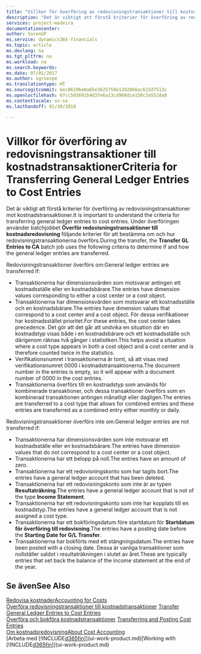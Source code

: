 ```yaml
---
title: "Villkor för överföring av redovisningstransaktioner till kostnadstransaktioner | Microsoft Docs"
description: "Det är viktigt att förstå kriterier för överföring av redovisningstransaktioner mot kostnadstransaktioner. Under överföringen använder batchjobbet **Överför redovisningstransaktioner till kostnadsredovisning** följande kriterier för att bestämma om och hur redovisningstransaktionerna överförs."
services: project-madeira
documentationcenter: 
author: SorenGP
ms.service: dynamics365-financials
ms.topic: article
ms.devlang: na
ms.tgt_pltfrm: na
ms.workload: na
ms.search.keywords: 
ms.date: 07/01/2017
ms.author: sgroespe
ms.translationtype: HT
ms.sourcegitcommit: bec0619be0a65e3625759e13d2866ac615d7513c
ms.openlocfilehash: 67cc593691b4d3fe6a13cd960dce150c1e552da0
ms.contentlocale: sv-se
ms.lasthandoff: 01/30/2018

---
```

# <a name="criteria-for-transferring-general-ledger-entries-to-cost-entries"></a><span data-ttu-id="64920-104">Villkor för överföring av redovisningstransaktioner till kostnadstransaktioner</span><span class="sxs-lookup"><span data-stu-id="64920-104">Criteria for Transferring General Ledger Entries to Cost Entries</span></span>
<span data-ttu-id="64920-105">Det är viktigt att förstå kriterier för överföring av redovisningstransaktioner mot kostnadstransaktioner.</span><span class="sxs-lookup"><span data-stu-id="64920-105">It is important to understand the criteria for transferring general ledger entries to cost entries.</span></span> <span data-ttu-id="64920-106">Under överföringen använder batchjobbet **Överför redovisningstransaktioner till kostnadsredovisning** följande kriterier för att bestämma om och hur redovisningstransaktionerna överförs.</span><span class="sxs-lookup"><span data-stu-id="64920-106">During the transfer, the **Transfer GL Entries to CA** batch job uses the following criteria to determine if and how the general ledger entries are transferred.</span></span>  

<span data-ttu-id="64920-107">Redovisningstransaktioner överförs om:</span><span class="sxs-lookup"><span data-stu-id="64920-107">General ledger entries are transferred if:</span></span>  

-   <span data-ttu-id="64920-108">Transaktionerna har dimensionsvärden som motsvarar antingen ett kostnadsställe eller en kostnadsbärare.</span><span class="sxs-lookup"><span data-stu-id="64920-108">The entries have dimension values corresponding to either a cost center or a cost object.</span></span>  
-   <span data-ttu-id="64920-109">Transaktionerna har dimensionsvärden som motsvarar ett kostnadsställe och en kostnadsbärare.</span><span class="sxs-lookup"><span data-stu-id="64920-109">The entries have dimension values that correspond to a cost center and a cost object.</span></span> <span data-ttu-id="64920-110">För dessa verifikationer har kostnadsstället prioritet.</span><span class="sxs-lookup"><span data-stu-id="64920-110">For these entries, the cost center takes precedence.</span></span> <span data-ttu-id="64920-111">Det gör att det går att undvika en situation där en kostnadstyp visas både i en kostnadsbärare och ett kostnadsställe och därigenom räknas två gånger i statistiken.</span><span class="sxs-lookup"><span data-stu-id="64920-111">This helps avoid a situation where a cost type appears in both a cost object and a cost center and is therefore counted twice in the statistics.</span></span>  
-   <span data-ttu-id="64920-112">Verifikationsnumret i transaktionerna är tomt, så att visas med verifikationsnumret 0000 i kostnadstransaktionerna.</span><span class="sxs-lookup"><span data-stu-id="64920-112">The document number in the entries is empty, so it will appear with a document number of 0000 in the cost entries.</span></span>  
-   <span data-ttu-id="64920-113">Transaktionerna överförs till en kostnadstyp som används för kombinerade transaktioner, och dessa transaktioner överförs som en kombinerad transaktionen antingen månatligt eller dagligen.</span><span class="sxs-lookup"><span data-stu-id="64920-113">The entries are transferred to a cost type that allows for combined entries and these entries are transferred as a combined entry either monthly or daily.</span></span>  

<span data-ttu-id="64920-114">Redovisningstransaktioner överförs inte om:</span><span class="sxs-lookup"><span data-stu-id="64920-114">General ledger entries are not transferred if:</span></span>  

-   <span data-ttu-id="64920-115">Transaktionerna har dimensionsvärden som inte motsvarar ett kostnadsställe eller en kostnadsbärare.</span><span class="sxs-lookup"><span data-stu-id="64920-115">The entries have dimension values that do not correspond to a cost center or a cost object.</span></span>  
-   <span data-ttu-id="64920-116">Transaktionerna har ett belopp på noll.</span><span class="sxs-lookup"><span data-stu-id="64920-116">The entries have an amount of zero.</span></span>  
-   <span data-ttu-id="64920-117">Transaktionerna har ett redovisningskonto som har tagits bort.</span><span class="sxs-lookup"><span data-stu-id="64920-117">The entries have a general ledger account that has been deleted.</span></span>  
-   <span data-ttu-id="64920-118">Transaktionerna har ett redovisningskonto som inte är av typen **Resultaträkning**.</span><span class="sxs-lookup"><span data-stu-id="64920-118">The entries have a general ledger account that is not of the type **Income Statement**.</span></span>  
-   <span data-ttu-id="64920-119">Transaktionerna har ett redovisningskonto som inte har kopplats till en kostnadstyp.</span><span class="sxs-lookup"><span data-stu-id="64920-119">The entries have a general ledger account that is not assigned a cost type.</span></span>  
-   <span data-ttu-id="64920-120">Transaktionerna har ett bokföringsdatum före startdatum för **Startdatum för överföring till redovisning**.</span><span class="sxs-lookup"><span data-stu-id="64920-120">The entries have a posting date before the **Starting Date for G/L Transfer**.</span></span>  
-   <span data-ttu-id="64920-121">Transaktionerna har bokförts med ett stängningsdatum.</span><span class="sxs-lookup"><span data-stu-id="64920-121">The entries have been posted with a closing date.</span></span> <span data-ttu-id="64920-122">Dessa är vanliga transaktioner som nollställer saldot i resultaträkningen i slutet av året.</span><span class="sxs-lookup"><span data-stu-id="64920-122">These are typically entries that set back the balance of the income statement at the end of the year.</span></span>  

## <a name="see-also"></a><span data-ttu-id="64920-123">Se även</span><span class="sxs-lookup"><span data-stu-id="64920-123">See Also</span></span>  
[<span data-ttu-id="64920-124">Redovisa kostnader</span><span class="sxs-lookup"><span data-stu-id="64920-124">Accounting for Costs</span></span>](finance-manage-cost-accounting.md)  
 <span data-ttu-id="64920-125">[Överföra redovisningstransaktioner till kostnadstransaktioner](finance-how-to-transfer-general-ledger-entries-to-cost-entries.md) </span><span class="sxs-lookup"><span data-stu-id="64920-125">[Transfer General Ledger Entries to Cost Entries](finance-how-to-transfer-general-ledger-entries-to-cost-entries.md) </span></span>  
 <span data-ttu-id="64920-126">[Överföra och bokföra kostnadstransaktioner](finance-transfer-and-post-cost-entries.md) </span><span class="sxs-lookup"><span data-stu-id="64920-126">[Transferring and Posting Cost Entries](finance-transfer-and-post-cost-entries.md) </span></span>  
 [<span data-ttu-id="64920-127">Om kostnadsredovisning</span><span class="sxs-lookup"><span data-stu-id="64920-127">About Cost Accounting</span></span>](finance-about-cost-accounting.md)  
 <span data-ttu-id="64920-128">[Arbeta med [!INCLUDE[d365fin](includes/d365fin_md.md)]](ui-work-product.md)</span><span class="sxs-lookup"><span data-stu-id="64920-128">[Working with [!INCLUDE[d365fin](includes/d365fin_md.md)]](ui-work-product.md)</span></span>

